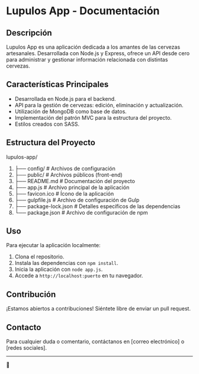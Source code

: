 # Lupulos App - Documentación

## Descripción

Lupulos App es una aplicación dedicada a los amantes de las cervezas artesanales. Desarrollada con Node.js y Express, ofrece un API desde cero para administrar y gestionar información relacionada con distintas cervezas.

## Características Principales

- Desarrollada en Node.js para el backend.
- API para la gestión de cervezas: edición, eliminación y actualización.
- Utilización de MongoDB como base de datos.
- Implementación del patrón MVC para la estructura del proyecto.
- Estilos creados con SASS.

## Estructura del Proyecto

lupulos-app/

1. ├── config/              # Archivos de configuración
2. ├── public/              # Archivos públicos (front-end)
3. ├── README.md            # Documentación del proyecto
4. ├── app.js               # Archivo principal de la aplicación
5. ├── favicon.ico          # Ícono de la aplicación
6. ├── gulpfile.js          # Archivo de configuración de Gulp
7. ├── package-lock.json    # Detalles específicos de las dependencias
8. └── package.json         # Archivo de configuración de npm

## Uso

Para ejecutar la aplicación localmente:

1. Clona el repositorio.
2. Instala las dependencias con `npm install`.
3. Inicia la aplicación con `node app.js`.
4. Accede a `http://localhost:puerto` en tu navegador.

## Contribución

¡Estamos abiertos a contribuciones! Siéntete libre de enviar un pull request.

## Contacto

Para cualquier duda o comentario, contáctanos en [correo electrónico] o [redes sociales].

---

🍺
